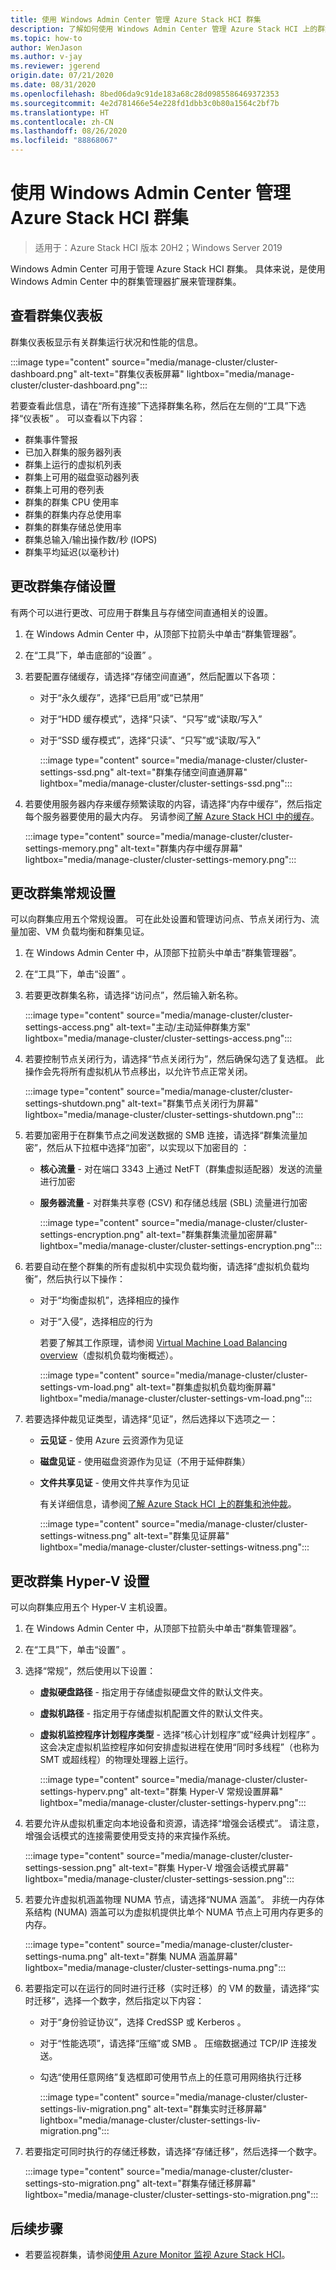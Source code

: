 ```yaml
---
title: 使用 Windows Admin Center 管理 Azure Stack HCI 群集
description: 了解如何使用 Windows Admin Center 管理 Azure Stack HCI 上的群集。
ms.topic: how-to
author: WenJason
ms.author: v-jay
ms.reviewer: jgerend
origin.date: 07/21/2020
ms.date: 08/31/2020
ms.openlocfilehash: 8bed06da9c91de183a68c28d0985586469372353
ms.sourcegitcommit: 4e2d781466e54e228fd1dbb3c0b80a1564c2bf7b
ms.translationtype: HT
ms.contentlocale: zh-CN
ms.lasthandoff: 08/26/2020
ms.locfileid: "88868067"
---
```

# <a name="manage-azure-stack-hci-clusters-using-windows-admin-center"></a>使用 Windows Admin Center 管理 Azure Stack HCI 群集

> 适用于：Azure Stack HCI 版本 20H2；Windows Server 2019

Windows Admin Center 可用于管理 Azure Stack HCI 群集。 具体来说，是使用 Windows Admin Center 中的群集管理器扩展来管理群集。

## <a name="view-the-cluster-dashboard"></a>查看群集仪表板

群集仪表板显示有关群集运行状况和性能的信息。

:::image type="content" source="media/manage-cluster/cluster-dashboard.png" alt-text="群集仪表板屏幕" lightbox="media/manage-cluster/cluster-dashboard.png":::

若要查看此信息，请在“所有连接”下选择群集名称，然后在左侧的“工具”下选择“仪表板”  。 可以查看以下内容：

- 群集事件警报
- 已加入群集的服务器列表
- 群集上运行的虚拟机列表
- 群集上可用的磁盘驱动器列表
- 群集上可用的卷列表
- 群集的群集 CPU 使用率
- 群集的群集内存总使用率
- 群集的群集存储总使用率
- 群集总输入/输出操作数/秒 (IOPS)
- 群集平均延迟(以毫秒计)

## <a name="change-cluster-storage-settings"></a>更改群集存储设置

有两个可以进行更改、可应用于群集且与存储空间直通相关的设置。

1. 在 Windows Admin Center 中，从顶部下拉箭头中单击“群集管理器”。
1. 在“工具”下，单击底部的“设置” 。
1. 若要配置存储缓存，请选择“存储空间直通”，然后配置以下各项：

   - 对于“永久缓存”，选择“已启用”或“已禁用”  

   - 对于“HDD 缓存模式”，选择“只读”、“只写”或“读取/写入”   

   - 对于“SSD 缓存模式”，选择“只读”、“只写”或“读取/写入”   

        :::image type="content" source="media/manage-cluster/cluster-settings-ssd.png" alt-text="群集存储空间直通屏幕" lightbox="media/manage-cluster/cluster-settings-ssd.png":::

1. 若要使用服务器内存来缓存频繁读取的内容，请选择“内存中缓存”，然后指定每个服务器要使用的最大内存。 另请参阅[了解 Azure Stack HCI 中的缓存](../concepts/cache.md)。

    :::image type="content" source="media/manage-cluster/cluster-settings-memory.png" alt-text="群集内存中缓存屏幕" lightbox="media/manage-cluster/cluster-settings-memory.png":::

## <a name="change-cluster-general-settings"></a>更改群集常规设置

可以向群集应用五个常规设置。 可在此处设置和管理访问点、节点关闭行为、流量加密、VM 负载均衡和群集见证。

1. 在 Windows Admin Center 中，从顶部下拉箭头中单击“群集管理器”。
1. 在“工具”下，单击“设置” 。
1. 若要更改群集名称，请选择“访问点”，然后输入新名称。

    :::image type="content" source="media/manage-cluster/cluster-settings-access.png" alt-text="主动/主动延伸群集方案" lightbox="media/manage-cluster/cluster-settings-access.png":::

1. 若要控制节点关闭行为，请选择“节点关闭行为”，然后确保勾选了复选框。 此操作会先将所有虚拟机从节点移出，以允许节点正常关闭。

    :::image type="content" source="media/manage-cluster/cluster-settings-shutdown.png" alt-text="群集节点关闭行为屏幕" lightbox="media/manage-cluster/cluster-settings-shutdown.png":::

1. 若要加密用于在群集节点之间发送数据的 SMB 连接，请选择“群集流量加密”，然后从下拉框中选择“加密”，以实现以下加密目的 ：

   - **核心流量** - 对在端口 3343 上通过 NetFT（群集虚拟适配器）发送的流量进行加密

   - **服务器流量** - 对群集共享卷 (CSV) 和存储总线层 (SBL) 流量进行加密

        :::image type="content" source="media/manage-cluster/cluster-settings-encryption.png" alt-text="群集群集流量加密屏幕" lightbox="media/manage-cluster/cluster-settings-encryption.png":::

1. 若要自动在整个群集的所有虚拟机中实现负载均衡，请选择“虚拟机负载均衡”，然后执行以下操作：

   - 对于“均衡虚拟机”，选择相应的操作
   - 对于“入侵”，选择相应的行为

     若要了解其工作原理，请参阅 [Virtual Machine Load Balancing overview](https://docs.microsoft.com/windows-server/failover-clustering/vm-load-balancing-overview)（虚拟机负载均衡概述）。

        :::image type="content" source="media/manage-cluster/cluster-settings-vm-load.png" alt-text="群集虚拟机负载均衡屏幕" lightbox="media/manage-cluster/cluster-settings-vm-load.png":::

1. 若要选择仲裁见证类型，请选择“见证”，然后选择以下选项之一：

   - **云见证** - 使用 Azure 云资源作为见证
   - **磁盘见证** - 使用磁盘资源作为见证（不用于延伸群集）
   - **文件共享见证** - 使用文件共享作为见证

        有关详细信息，请参阅[了解 Azure Stack HCI 上的群集和池仲裁](../concepts/quorum.md)。

        :::image type="content" source="media/manage-cluster/cluster-settings-witness.png" alt-text="群集见证屏幕" lightbox="media/manage-cluster/cluster-settings-witness.png":::

## <a name="change-cluster-hyper-v-settings"></a>更改群集 Hyper-V 设置

可以向群集应用五个 Hyper-V 主机设置。

1. 在 Windows Admin Center 中，从顶部下拉箭头中单击“群集管理器”。
1. 在“工具”下，单击“设置” 。
1. 选择“常规”，然后使用以下设置：

   - **虚拟硬盘路径** - 指定用于存储虚拟硬盘文件的默认文件夹。

   - **虚拟机路径** - 指定用于存储虚拟机配置文件的默认文件夹。

   - **虚拟机监控程序计划程序类型** - 选择“核心计划程序”或“经典计划程序” 。 这会决定虚拟机监控程序如何安排虚拟进程在使用“同时多线程”（也称为 SMT 或超线程）的物理处理器上运行。

        :::image type="content" source="media/manage-cluster/cluster-settings-hyperv.png" alt-text="群集 Hyper-V 常规设置屏幕" lightbox="media/manage-cluster/cluster-settings-hyperv.png":::

1. 若要允许从虚拟机重定向本地设备和资源，请选择“增强会话模式”。 请注意，增强会话模式的连接需要使用受支持的来宾操作系统。

    :::image type="content" source="media/manage-cluster/cluster-settings-session.png" alt-text="群集 Hyper-V 增强会话模式屏幕" lightbox="media/manage-cluster/cluster-settings-session.png":::

1. 若要允许虚拟机涵盖物理 NUMA 节点，请选择“NUMA 涵盖”。 非统一内存体系结构 (NUMA) 涵盖可以为虚拟机提供比单个 NUMA 节点上可用内存更多的内存。

    :::image type="content" source="media/manage-cluster/cluster-settings-numa.png" alt-text="群集 NUMA 涵盖屏幕" lightbox="media/manage-cluster/cluster-settings-numa.png":::

1. 若要指定可以在运行的同时进行迁移（实时迁移）的 VM 的数量，请选择“实时迁移”，选择一个数字，然后指定以下内容：

   - 对于“身份验证协议”，选择 CredSSP 或 Kerberos  。

   - 对于“性能选项”，请选择“压缩”或 SMB  。 压缩数据通过 TCP/IP 连接发送。

   - 勾选“使用任意网络”复选框即可使用节点上的任意可用网络执行迁移

        :::image type="content" source="media/manage-cluster/cluster-settings-liv-migration.png" alt-text="群集实时迁移屏幕" lightbox="media/manage-cluster/cluster-settings-liv-migration.png":::

1. 若要指定可同时执行的存储迁移数，请选择“存储迁移”，然后选择一个数字。

    :::image type="content" source="media/manage-cluster/cluster-settings-sto-migration.png" alt-text="群集存储迁移屏幕" lightbox="media/manage-cluster/cluster-settings-sto-migration.png":::

## <a name="next-steps"></a>后续步骤

- 若要监视群集，请参阅[使用 Azure Monitor 监视 Azure Stack HCI](azure-monitor.md)。
